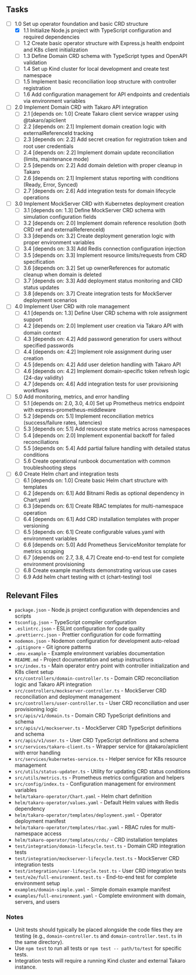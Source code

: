 ## Tasks

- [ ] 1.0 Set up operator foundation and basic CRD structure
  - [x] 1.1 Initialize Node.js project with TypeScript configuration and required dependencies
  - [ ] 1.2 Create basic operator structure with Express.js health endpoint and K8s client initialization
  - [ ] 1.3 Define Domain CRD schema with TypeScript types and OpenAPI validation
  - [ ] 1.4 Set up Kind cluster for local development and create test namespace
  - [ ] 1.5 Implement basic reconciliation loop structure with controller registration
  - [ ] 1.6 Add configuration management for API endpoints and credentials via environment variables

- [ ] 2.0 Implement Domain CRD with Takaro API integration
  - [ ] 2.1 [depends on: 1.0] Create Takaro client service wrapper using @takaro/apiclient
  - [ ] 2.2 [depends on: 2.1] Implement domain creation logic with externalReferenceId tracking
  - [ ] 2.3 [depends on: 2.2] Add secret creation for registration token and root user credentials
  - [ ] 2.4 [depends on: 2.2] Implement domain update reconciliation (limits, maintenance mode)
  - [ ] 2.5 [depends on: 2.2] Add domain deletion with proper cleanup in Takaro
  - [ ] 2.6 [depends on: 2.1] Implement status reporting with conditions (Ready, Error, Synced)
  - [ ] 2.7 [depends on: 2.6] Add integration tests for domain lifecycle operations

- [ ] 3.0 Implement MockServer CRD with Kubernetes deployment creation
  - [ ] 3.1 [depends on: 1.3] Define MockServer CRD schema with simulation configuration fields
  - [ ] 3.2 [depends on: 2.0] Implement domain reference resolution (both CRD ref and externalReferenceId)
  - [ ] 3.3 [depends on: 3.2] Create deployment generation logic with proper environment variables
  - [ ] 3.4 [depends on: 3.3] Add Redis connection configuration injection
  - [ ] 3.5 [depends on: 3.3] Implement resource limits/requests from CRD specification
  - [ ] 3.6 [depends on: 3.2] Set up ownerReferences for automatic cleanup when domain is deleted
  - [ ] 3.7 [depends on: 3.3] Add deployment status monitoring and CRD status updates
  - [ ] 3.8 [depends on: 3.7] Create integration tests for MockServer deployment scenarios

- [ ] 4.0 Implement User CRD with role management
  - [ ] 4.1 [depends on: 1.3] Define User CRD schema with role assignment support
  - [ ] 4.2 [depends on: 2.0] Implement user creation via Takaro API with domain context
  - [ ] 4.3 [depends on: 4.2] Add password generation for users without specified passwords
  - [ ] 4.4 [depends on: 4.2] Implement role assignment during user creation
  - [ ] 4.5 [depends on: 4.2] Add user deletion handling with Takaro API
  - [ ] 4.6 [depends on: 4.2] Implement domain-specific token refresh logic (24-day validity)
  - [ ] 4.7 [depends on: 4.6] Add integration tests for user provisioning workflows

- [ ] 5.0 Add monitoring, metrics, and error handling
  - [ ] 5.1 [depends on: 2.0, 3.0, 4.0] Set up Prometheus metrics endpoint with express-prometheus-middleware
  - [ ] 5.2 [depends on: 5.1] Implement reconciliation metrics (success/failure rates, latencies)
  - [ ] 5.3 [depends on: 5.1] Add resource state metrics across namespaces
  - [ ] 5.4 [depends on: 2.0] Implement exponential backoff for failed reconciliations
  - [ ] 5.5 [depends on: 5.4] Add partial failure handling with detailed status conditions
  - [ ] 5.6 Create operational runbook documentation with common troubleshooting steps

- [ ] 6.0 Create Helm chart and integration tests
  - [ ] 6.1 [depends on: 1.0] Create basic Helm chart structure with templates
  - [ ] 6.2 [depends on: 6.1] Add Bitnami Redis as optional dependency in Chart.yaml
  - [ ] 6.3 [depends on: 6.1] Create RBAC templates for multi-namespace operation
  - [ ] 6.4 [depends on: 6.1] Add CRD installation templates with proper versioning
  - [ ] 6.5 [depends on: 6.1] Create configurable values.yaml with environment variables
  - [ ] 6.6 [depends on: 5.0] Add Prometheus ServiceMonitor template for metrics scraping
  - [ ] 6.7 [depends on: 2.7, 3.8, 4.7] Create end-to-end test for complete environment provisioning
  - [ ] 6.8 Create example manifests demonstrating various use cases
  - [ ] 6.9 Add helm chart testing with ct (chart-testing) tool

## Relevant Files

- `package.json` - Node.js project configuration with dependencies and scripts
- `tsconfig.json` - TypeScript compiler configuration
- `.eslintrc.json` - ESLint configuration for code quality
- `.prettierrc.json` - Prettier configuration for code formatting
- `nodemon.json` - Nodemon configuration for development auto-reload
- `.gitignore` - Git ignore patterns
- `.env.example` - Example environment variables documentation
- `README.md` - Project documentation and setup instructions
- `src/index.ts` - Main operator entry point with controller initialization and K8s client setup
- `src/controllers/domain-controller.ts` - Domain CRD reconciliation logic and Takaro API integration
- `src/controllers/mockserver-controller.ts` - MockServer CRD reconciliation and deployment management
- `src/controllers/user-controller.ts` - User CRD reconciliation and user provisioning logic
- `src/apis/v1/domain.ts` - Domain CRD TypeScript definitions and schema
- `src/apis/v1/mockserver.ts` - MockServer CRD TypeScript definitions and schema
- `src/apis/v1/user.ts` - User CRD TypeScript definitions and schema
- `src/services/takaro-client.ts` - Wrapper service for @takaro/apiclient with error handling
- `src/services/kubernetes-service.ts` - Helper service for K8s resource management
- `src/utils/status-updater.ts` - Utility for updating CRD status conditions
- `src/utils/metrics.ts` - Prometheus metrics configuration and helpers
- `src/config/index.ts` - Configuration management for environment variables
- `helm/takaro-operator/Chart.yaml` - Helm chart definition
- `helm/takaro-operator/values.yaml` - Default Helm values with Redis dependency
- `helm/takaro-operator/templates/deployment.yaml` - Operator deployment manifest
- `helm/takaro-operator/templates/rbac.yaml` - RBAC rules for multi-namespace access
- `helm/takaro-operator/templates/crds/` - CRD installation templates
- `test/integration/domain-lifecycle.test.ts` - Domain CRD integration tests
- `test/integration/mockserver-lifecycle.test.ts` - MockServer CRD integration tests
- `test/integration/user-lifecycle.test.ts` - User CRD integration tests
- `test/e2e/full-environment.test.ts` - End-to-end test for complete environment setup
- `examples/domain-simple.yaml` - Simple domain example manifest
- `examples/full-environment.yaml` - Complete environment with domain, servers, and users

### Notes

- Unit tests should typically be placed alongside the code files they are testing (e.g., `domain-controller.ts` and `domain-controller.test.ts` in the same directory).
- Use `npm test` to run all tests or `npm test -- path/to/test` for specific tests.
- Integration tests will require a running Kind cluster and external Takaro instance.